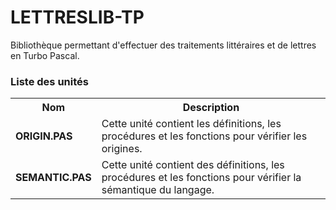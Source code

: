 # LETTRESLIB-TP
Bibliothèque permettant d'effectuer des traitements littéraires et de lettres en Turbo Pascal.

<h3>Liste des unités</h3>

<table>
  <tr>
    <th>Nom</th>
    <th>Description</th>
  </tr>
  <tr>
    <td><b>ORIGIN.PAS</b></td>
    <td>Cette unité contient les définitions, les procédures et les fonctions pour vérifier les origines.</td>
  </tr>
  <tr>
    <td><b>SEMANTIC.PAS</b></td>
    <td>Cette unité contient des définitions, les procédures et les fonctions pour vérifier la sémantique du langage.</td>
  </tr>
</table>
